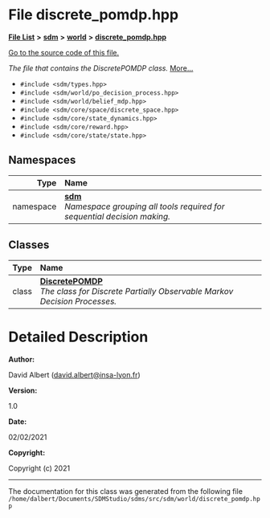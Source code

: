 
<NavBar active_item_id="2"/>

# File discrete\_pomdp.hpp


[**File List**](files.md) **>** [**sdm**](dir_ae1b8d8c3d2627954ba53c22978558f0.md) **>** [**world**](dir_414fa79a2aeb4aba632c04a0d3a53fff.md) **>** [**discrete\_pomdp.hpp**](discrete__pomdp_8hpp.md)

[Go to the source code of this file.](discrete__pomdp_8hpp_source.md)

_The file that contains the DiscretePOMDP class._ [More...](#detailed-description)

* `#include <sdm/types.hpp>`
* `#include <sdm/world/po_decision_process.hpp>`
* `#include <sdm/world/belief_mdp.hpp>`
* `#include <sdm/core/space/discrete_space.hpp>`
* `#include <sdm/core/state_dynamics.hpp>`
* `#include <sdm/core/reward.hpp>`
* `#include <sdm/core/state/state.hpp>`









## Namespaces

| Type | Name |
| ---: | :--- |
| namespace | [**sdm**](namespacesdm.md) <br>_Namespace grouping all tools required for sequential decision making._  |

## Classes

| Type | Name |
| ---: | :--- |
| class | [**DiscretePOMDP**](classsdm_1_1DiscretePOMDP.md) <br>_The class for Discrete Partially Observable Markov Decision Processes._  |













# Detailed Description




**Author:**

David Albert ([david.albert@insa-lyon.fr](mailto:david.albert@insa-lyon.fr)) 




**Version:**

1.0 




**Date:**

02/02/2021




**Copyright:**

Copyright (c) 2021 




    

------------------------------
The documentation for this class was generated from the following file `/home/dalbert/Documents/SDMStudio/sdms/src/sdm/world/discrete_pomdp.hpp`